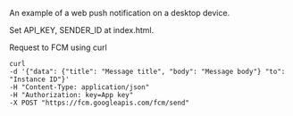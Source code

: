 An example of a web push notification on a desktop device.

Set API_KEY, SENDER_ID at index.html.

Request to FCM using curl

```
curl 
-d '{"data": {"title": "Message title", "body": "Message body"} "to": "Instance ID"}' 
-H "Content-Type: application/json" 
-H "Authorization: key=App key" 
-X POST "https://fcm.googleapis.com/fcm/send"
```
